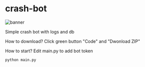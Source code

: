# crash-bot

![banner](https://i0.wp.com/gridinsoft.com/blogs/wp-content/uploads/2020/05/discord_01.jpg?resize=1140%2C600&ssl=1)

Simple crash bot with logs and db

How to download? Click green button "Code" and "Dwonload ZIP"

How to start?
Edit main.py to add bot token
```cmd
python main.py
```

